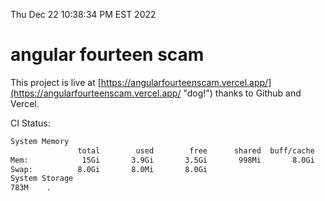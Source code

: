 Thu Dec 22 10:38:34 PM EST 2022

# angular fourteen scam


This project is live at [https://angularfourteenscam.vercel.app/](https://angularfourteenscam.vercel.app/ "dog!") thanks to Github and Vercel.

CI Status: 

```bash
System Memory
               total        used        free      shared  buff/cache   available
Mem:            15Gi       3.9Gi       3.5Gi       998Mi       8.0Gi        10Gi
Swap:          8.0Gi       8.0Mi       8.0Gi
System Storage
783M	.
```
```bash
